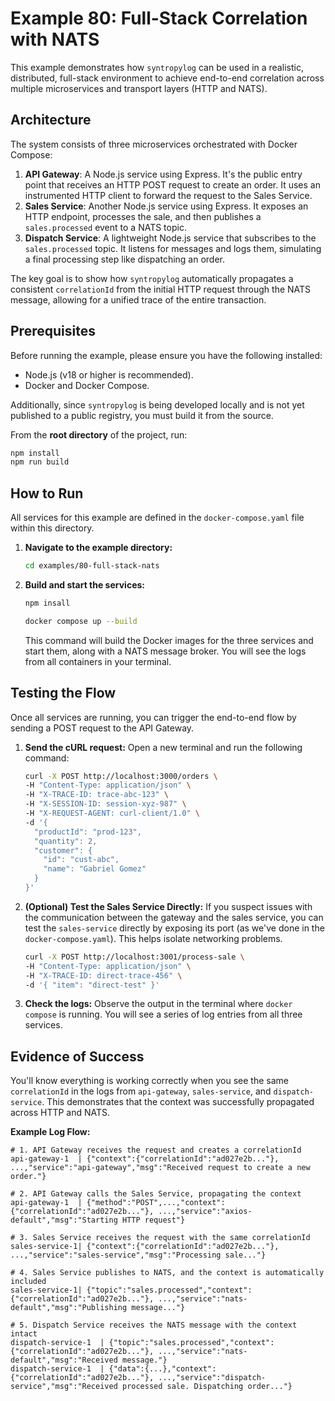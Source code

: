 # Example 80: Full-Stack Correlation with NATS

This example demonstrates how `syntropylog` can be used in a realistic, distributed, full-stack environment to achieve end-to-end correlation across multiple microservices and transport layers (HTTP and NATS).

## Architecture

The system consists of three microservices orchestrated with Docker Compose:

1.  **API Gateway**: A Node.js service using Express. It's the public entry point that receives an HTTP POST request to create an order. It uses an instrumented HTTP client to forward the request to the Sales Service.
2.  **Sales Service**: Another Node.js service using Express. It exposes an HTTP endpoint, processes the sale, and then publishes a `sales.processed` event to a NATS topic.
3.  **Dispatch Service**: A lightweight Node.js service that subscribes to the `sales.processed` topic. It listens for messages and logs them, simulating a final processing step like dispatching an order.

The key goal is to show how `syntropylog` automatically propagates a consistent `correlationId` from the initial HTTP request through the NATS message, allowing for a unified trace of the entire transaction.

## Prerequisites

Before running the example, please ensure you have the following installed:
-   Node.js (v18 or higher is recommended).
-   Docker and Docker Compose.

Additionally, since `syntropylog` is being developed locally and is not yet published to a public registry, you must build it from the source.

From the **root directory** of the project, run:
```bash
npm install
npm run build
```

## How to Run

All services for this example are defined in the `docker-compose.yaml` file within this directory.

1.  **Navigate to the example directory:**
    ```bash
    cd examples/80-full-stack-nats
    ```

2.  **Build and start the services:**
    ```bash
    npm insall
    
    docker compose up --build
    ```
    This command will build the Docker images for the three services and start them, along with a NATS message broker. You will see the logs from all containers in your terminal.

## Testing the Flow

Once all services are running, you can trigger the end-to-end flow by sending a POST request to the API Gateway.

1.  **Send the cURL request:**
    Open a new terminal and run the following command:
    ```bash
    curl -X POST http://localhost:3000/orders \
    -H "Content-Type: application/json" \
    -H "X-TRACE-ID: trace-abc-123" \
    -H "X-SESSION-ID: session-xyz-987" \
    -H "X-REQUEST-AGENT: curl-client/1.0" \
    -d '{
      "productId": "prod-123",
      "quantity": 2,
      "customer": {
        "id": "cust-abc",
        "name": "Gabriel Gomez"
      }
    }'
    ```

2.  **(Optional) Test the Sales Service Directly:**
    If you suspect issues with the communication between the gateway and the sales service, you can test the `sales-service` directly by exposing its port (as we've done in the `docker-compose.yaml`). This helps isolate networking problems.

    ```bash
    curl -X POST http://localhost:3001/process-sale \
    -H "Content-Type: application/json" \
    -H "X-TRACE-ID: direct-trace-456" \
    -d '{ "item": "direct-test" }'
    ```

3.  **Check the logs:**
    Observe the output in the terminal where `docker compose` is running. You will see a series of log entries from all three services.

## Evidence of Success

You'll know everything is working correctly when you see the same `correlationId` in the logs from `api-gateway`, `sales-service`, and `dispatch-service`. This demonstrates that the context was successfully propagated across HTTP and NATS.

**Example Log Flow:**

```log
# 1. API Gateway receives the request and creates a correlationId
api-gateway-1  | {"context":{"correlationId":"ad027e2b..."}, ...,"service":"api-gateway","msg":"Received request to create a new order."}

# 2. API Gateway calls the Sales Service, propagating the context
api-gateway-1  | {"method":"POST",...,"context":{"correlationId":"ad027e2b..."}, ...,"service":"axios-default","msg":"Starting HTTP request"}

# 3. Sales Service receives the request with the same correlationId
sales-service-1| {"context":{"correlationId":"ad027e2b..."}, ...,"service":"sales-service","msg":"Processing sale..."}

# 4. Sales Service publishes to NATS, and the context is automatically included
sales-service-1| {"topic":"sales.processed","context":{"correlationId":"ad027e2b..."}, ...,"service":"nats-default","msg":"Publishing message..."}

# 5. Dispatch Service receives the NATS message with the context intact
dispatch-service-1  | {"topic":"sales.processed","context":{"correlationId":"ad027e2b..."}, ...,"service":"nats-default","msg":"Received message."}
dispatch-service-1  | {"data":{...},"context":{"correlationId":"ad027e2b..."}, ...,"service":"dispatch-service","msg":"Received processed sale. Dispatching order..."}
``` 